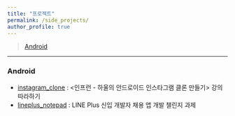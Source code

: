 ```yaml
---
title: "프로젝트"
permalink: /side_projects/
author_profile: true
---
```


> [Android](#android)

---

### Android

- [instagram_clone](https://github.com/tomo622/instagram_clone) : <인프런 - 하울의 안드로이드 인스타그램 클론 만들기> 강의 따라하기
- [lineplus_notepad](https://github.com/tomo622/lineplus_notepad) : LINE Plus 신입 개발자 채용 앱 개발 챌린지 과제


